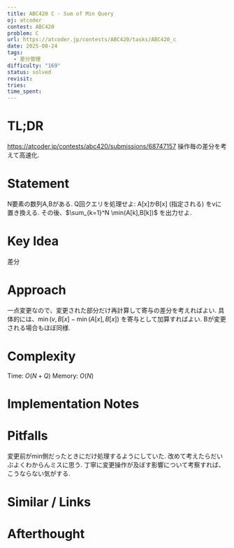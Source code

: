 ```yaml
---
title: ABC420 C - Sum of Min Query
oj: atcoder
contest: ABC420
problem: C
url: https://atcoder.jp/contests/ABC420/tasks/ABC420_c
date: 2025-08-24
tags:
  - 差分管理
difficulty: "169"
status: solved
revisit:
tries:
time_spent:
---
```


# TL;DR
https://atcoder.jp/contests/abc420/submissions/68747157
操作毎の差分を考えて高速化.

# Statement
N要素の数列A,Bがある. Q回クエリを処理せよ:
A[x]かB[x] (指定される) をvに置き換える. その後、$\sum_{k=1}^N \min(A[k],B[k])$ を出力せよ.
# Key Idea
差分
# Approach
一点変更なので、変更された部分だけ再計算して寄与の差分を考えればよい.
具体的には、$\min(v,B[x] - \min(A[x],B[x])$ を寄与として加算すればよい. Bが変更される場合もほぼ同様.
# Complexity
Time: $O(N+Q)$
Memory: $O(N)$

# Implementation Notes

# Pitfalls
変更前がmin側だったときにだけ処理するようにしていた. 改めて考えたらだいぶよくわからんミスに思う.
丁寧に変更操作が及ぼす影響について考察すれば、こうならない気がする.
# Similar / Links

# Afterthought
